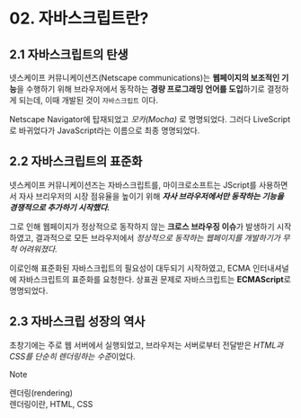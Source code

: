 # 02. 자바스크립트란?

## 2.1 자바스크립트의 탄생

넷스케이프 커뮤니케이션즈(Netscape communications)는 **웹페이지의 보조적인 기능**을 수행하기 위해 브라우저에서 동작하는 **경량 프로그래밍 언어를 도입**하기로 결정하게 되는데, 이때 개발된 것이 `자바스크립트` 이다.

Netscape Navigator에 탑재되었고 *모카(Mocha)* 로 명명되었다. 그러다 LiveScript로 바귀었다가 JavaScript라는 이름으로 최종 명명되었다.

## 2.2 자바스크립트의 표준화

넷스케이프 커뮤니케이션즈는 자바스크립트를, 마이크로소프트는 JScript를 사용하면서 자사 브리우저의 시장 점유율을 높이기 위해 ***자사 브라우저에서만 동작하는 기능을 경쟁적으로 추가하기 시작했다.***

그로 인해 웹페이지가 정상적으로 동작하지 않는 **크로스 브라우징 이슈**가 발생하기 시작하였고, 결과적으로 모든 브라우저에서 *정상적으로 동작하는 웹페이지를 개발하기가 무척 어려워졌다.*

이로인해 표준화된 자바스크립트의 필요성이 대두되기 시작하였고, ECMA 인터내셔널에 자바스크립트의 표준화를 요청한다. 상표권 문제로 자바스크립트는 **ECMAScript**로 명명되었다.

## 2.3 자바스크립 성장의 역사

초창기에는 주로 웹 서버에서 실행되었고, 브라우저는 서버로부터 전달받은 *HTML과 CSS를 단순히 렌더링하는 수준*이었다.

> [!NOTE]
> 렌더링(rendering)<br>
    렌더링이란, HTML, CSS